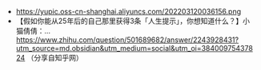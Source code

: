 - https://yupic.oss-cn-shanghai.aliyuncs.com/202203120036156.png
- 【假如你能从25年后的自己那里获得3条「人生提示」，你想知道什么？】小猫倩倩：… https://www.zhihu.com/question/501689682/answer/2243928431?utm_source=md.obsidian&utm_medium=social&utm_oi=38400975437824 （分享自知乎网）